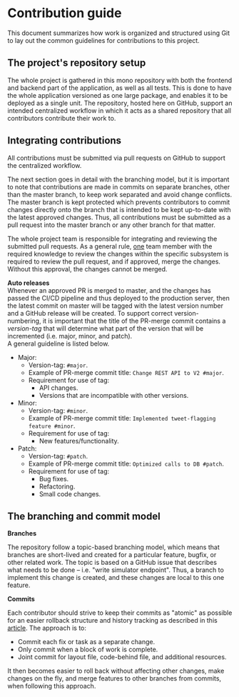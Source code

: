 # Contribution guide

This document summarizes how work is organized and structured using Git to lay out the common guidelines for contributions to this project.

## The project's repository setup

The whole project is gathered in this mono repository with both the frontend and backend part of the application, as well as all tests. This is done to have the whole application versioned as one large package, and enables it to be deployed as a single unit. 
The repository, hosted here on GitHub, support an intended centralized workflow in which it acts as a shared repository that all contributors contribute their work to.

## Integrating contributions

All contributions must be submitted via pull requests on GitHub to support the centralized workflow.

The next section goes in detail with the branching model, but it is important to note that contributions are made in commits on separate branches, other than the master branch, to keep work separated and avoid change conflicts. The master branch is kept protected which prevents contributors to commit changes directly onto the branch that is intended to be kept up-to-date with the latest approved changes.
Thus, all contributions must be submitted as a pull request into the master branch or any other branch for that matter.

The whole project team is responsible for integrating and reviewing the submitted pull requests.
As a general rule, <u>one</u> team member with the required knowledge to review the changes within the specific subsystem is required to review the pull request, and if approved, merge the changes. Without this approval, the changes cannot be merged.


**Auto releases**  
Whenever an approved PR is merged to master, and the changes has passed the CI/CD pipeline and thus deployed to the production server, then the latest commit on master will be tagged with the latest version number and a GitHub release will be created.
To support correct version-numbering, it is important that the title of the PR-merge commit contains a *version-tag* that will determine what part of the version that will be incremented (i.e. major, minor, and patch).  
A general guideline is listed below.

* Major:
  * Version-tag: `#major`.
  * Example of PR-merge commit title: `Change REST API to V2 #major`.
  * Requirement for use of tag:
    * API changes.
    * Versions that are incompatible with other versions.
* Minor:
  * Version-tag: `#minor`.
  * Example of PR-merge commit title: `Implemented tweet-flagging feature #minor`.
  * Requirement for use of tag:
    * New features/functionality.
* Patch:
  * Version-tag: `#patch`.
  * Example of PR-merge commit title: `Optimized calls to DB #patch`.
  * Requirement for use of tag:
    * Bug fixes.
    * Refactoring.
    * Small code changes.

## The branching and commit model

**Branches**

The repository follow a topic-based branching model, which means that branches are short-lived and created for a particular feature, bugfix, or other related work.
The topic is based on a GitHub issue that describes what needs to be done – i.e. "write simulator endpoint". Thus, a branch to implement this change is created, and these changes are local to this one feature.

**Commits**

Each contributor should strive to keep their commits as "atomic" as possible for an easier rollback structure and history tracking as described in this [article](https://www.freshconsulting.com/atomic-commits/). The approach is to:

* Commit each fix or task as a separate change.
* Only commit when a block of work is complete.
* Joint commit for layout file, code-behind file, and additional resources.

It then becomes easier to roll back without affecting other changes, make changes on the fly, and merge features to other branches from commits, when following this approach.
